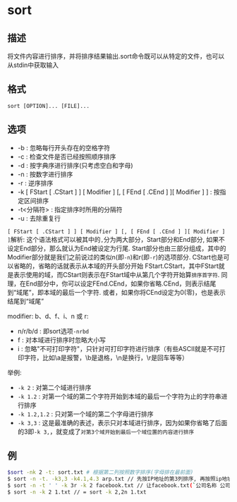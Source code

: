 # sort

## 描述

将文件内容进行排序，并将排序结果输出.sort命令既可以从特定的文件，也可以从stdin中获取输入

## 格式
    sort [OPTION]... [FILE]...

## 选项

- -b : 忽略每行开头存在的空格字符
- -c : 检查文件是否已经按照顺序排序
- -d : 按字典序进行排序(只考虑空白和字母)
- -n : 按数字进行排序
- -r : 逆序排序
- -k [ FStart [ .CStart ] ] [ Modifier ] [, [ FEnd [ .CEnd ] ][ Modifier ] ] : 按指定区间排序
- -t<分隔符> : 指定排序时所用的分隔符
- -u : 去除重复行

`[ FStart [ .CStart ] ] [ Modifier ] [, [ FEnd [ .CEnd ] ][ Modifier ] ]`解析:
这个语法格式可以被其中的`,`分为两大部分，Start部分和End部分, 如果不设定End部分，那么就认为End被设定为行尾.
Start部分也由三部分组成，其中的Modifier部分就是我们之前说过的类似n(即`-n`)和r(即`-r`)的选项部分.
CStart也是可以省略的，省略的话就表示从本域的开头部分开始
FStart.CStart，其中FStart就是表示使用的域，而CStart则表示在FStart域中从第几个字符开始算`排序首字符`.
同理，在End部分中，你可以设定FEnd.CEnd，如果你省略.CEnd，则表示结尾到“域尾”，即本域的最后一个字符. 或者，如果你将CEnd设定为0(零)，也是表示结尾到“域尾”

modifier: b、d、f、i、n 或 r:
- n/r/b/d : 即sort选项`-nrbd`
- f : 对本域进行排序时忽略大小写
- i : 忽略"不可打印字符"，只针对可打印字符进行排序（有些ASCII就是不可打印字符，比如\a是报警，\b是退格，\n是换行，\r是回车等等）

举例:
- `-k 2` : 对第二个域进行排序
- `-k 1.2` : 对第一个域的第二个字符开始到本域的最后一个字符为止的字符串进行排序
- `-k 1.2,1.2` : 只对第一个域的第二个字母进行排序
- `-k 3,3` : 这是最准确的表述，表示只对本域进行排序，因为如果你省略了后面的3即`-k 3,`，就变成了`对第3个域开始到最后一个域位置的内容进行排序`

## 例
```sh
$sort -nk 2 -t: sort.txt # 根据第二列按照数字排序(字母排在最前面)
$ sort -n -t. -k3,3 -k4.1,4.3 arp.txt // 先按IP地址的第3列排序, 再按照ip地址的第4列排序
$ sort -n -t ' ' -k 3r -k 2 facebook.txt // 让facebook.txt(`公司名称 公司人数 员工平均工资`)按照员工工资降序排序，如果员工人数相同的，则按照公司人数升序排序
$ sort -n -k 2 1.txt // = sort -k 2,2n 1.txt
```
